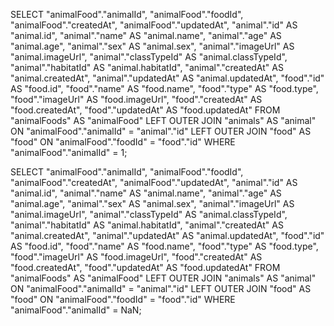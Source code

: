SELECT "animalFood"."animalId", "animalFood"."foodId", "animalFood"."createdAt", "animalFood"."updatedAt", "animal"."id" AS "animal.id", "animal"."name" AS "animal.name", "animal"."age" AS "animal.age", "animal"."sex" AS "animal.sex", "animal"."imageUrl" AS "animal.imageUrl", "animal"."classTypeId" AS "animal.classTypeId", "animal"."habitatId" AS "animal.habitatId", "animal"."createdAt" AS "animal.createdAt", "animal"."updatedAt" AS "animal.updatedAt", "food"."id" AS "food.id", "food"."name" AS "food.name", "food"."type" AS "food.type", "food"."imageUrl" AS "food.imageUrl", "food"."createdAt" AS "food.createdAt", "food"."updatedAt" AS "food.updatedAt" FROM "animalFoods" AS "animalFood" LEFT OUTER JOIN "animals" AS "animal" ON "animalFood"."animalId" = "animal"."id" LEFT OUTER JOIN "food" AS "food" ON "animalFood"."foodId" = "food"."id" WHERE "animalFood"."animalId" = 1;


SELECT "animalFood"."animalId", "animalFood"."foodId", "animalFood"."createdAt", "animalFood"."updatedAt", "animal"."id" AS "animal.id", "animal"."name" AS "animal.name", "animal"."age" AS "animal.age", "animal"."sex" AS "animal.sex", "animal"."imageUrl" AS "animal.imageUrl", "animal"."classTypeId" AS "animal.classTypeId", "animal"."habitatId" AS "animal.habitatId", "animal"."createdAt" AS "animal.createdAt", "animal"."updatedAt" AS "animal.updatedAt", "food"."id" AS "food.id", "food"."name" AS "food.name", "food"."type" AS "food.type", "food"."imageUrl" AS "food.imageUrl", "food"."createdAt" AS "food.createdAt", "food"."updatedAt" AS "food.updatedAt" FROM "animalFoods" AS "animalFood" LEFT OUTER JOIN "animals" AS "animal" ON "animalFood"."animalId" = "animal"."id" LEFT OUTER JOIN "food" AS "food" ON "animalFood"."foodId" = "food"."id" WHERE "animalFood"."animalId" = NaN;